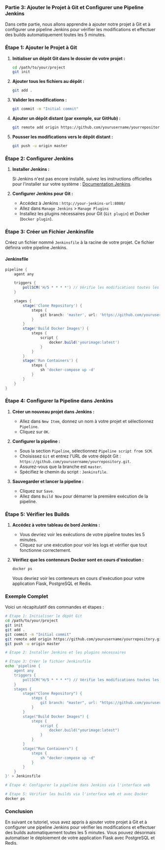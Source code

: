 ### Partie 3: Ajouter le Projet à Git et Configurer une Pipeline Jenkins

Dans cette partie, nous allons apprendre à ajouter notre projet à Git et à configurer une pipeline Jenkins pour vérifier les modifications et effectuer des builds automatiquement toutes les 5 minutes.

### Étape 1: Ajouter le Projet à Git

1. **Initialiser un dépôt Git dans le dossier de votre projet :**

   ```sh
   cd /path/to/your/project
   git init
   ```

2. **Ajouter tous les fichiers au dépôt :**

   ```sh
   git add .
   ```

3. **Valider les modifications :**

   ```sh
   git commit -m "Initial commit"
   ```

4. **Ajouter un dépôt distant (par exemple, sur GitHub) :**

   ```sh
   git remote add origin https://github.com/yourusername/yourrepository.git
   ```

5. **Pousser les modifications vers le dépôt distant :**

   ```sh
   git push -u origin master
   ```

### Étape 2: Configurer Jenkins

1. **Installer Jenkins :**

   Si Jenkins n'est pas encore installé, suivez les instructions officielles pour l'installer sur votre système : [Documentation Jenkins](https://www.jenkins.io/doc/book/installing/).

2. **Configurer Jenkins pour Git :**

   - Accédez à Jenkins : `http://your-jenkins-url:8080/`
   - Allez dans `Manage Jenkins` > `Manage Plugins`
   - Installez les plugins nécessaires pour Git (`Git plugin`) et Docker (`Docker plugin`).

### Étape 3: Créer un Fichier Jenkinsfile

Créez un fichier nommé `Jenkinsfile` à la racine de votre projet. Ce fichier définira votre pipeline Jenkins.

#### Jenkinsfile

```groovy
pipeline {
    agent any

    triggers {
        pollSCM('H/5 * * * *') // Vérifie les modifications toutes les 5 minutes
    }

    stages {
        stage('Clone Repository') {
            steps {
                git branch: 'master', url: 'https://github.com/yourusername/yourrepository.git'
            }
        }
        stage('Build Docker Images') {
            steps {
                script {
                    docker.build('yourimage:latest')
                }
            }
        }
        stage('Run Containers') {
            steps {
                sh 'docker-compose up -d'
            }
        }
    }
}
```

### Étape 4: Configurer la Pipeline dans Jenkins

1. **Créer un nouveau projet dans Jenkins :**

   - Allez dans `New Item`, donnez un nom à votre projet et sélectionnez `Pipeline`.
   - Cliquez sur `OK`.

2. **Configurer la pipeline :**

   - Sous la section `Pipeline`, sélectionnez `Pipeline script from SCM`.
   - Choisissez `Git` et entrez l'URL de votre dépôt Git : `https://github.com/yourusername/yourrepository.git`.
   - Assurez-vous que la branche est `master`.
   - Spécifiez le chemin du script : `Jenkinsfile`.

3. **Sauvegarder et lancer la pipeline :**

   - Cliquez sur `Save`.
   - Allez dans `Build Now` pour démarrer la première exécution de la pipeline.

### Étape 5: Vérifier les Builds

1. **Accédez à votre tableau de bord Jenkins :**

   - Vous devriez voir les exécutions de votre pipeline toutes les 5 minutes.
   - Cliquez sur une exécution pour voir les logs et vérifier que tout fonctionne correctement.

2. **Vérifiez que les conteneurs Docker sont en cours d'exécution :**

   ```sh
   docker ps
   ```

   Vous devriez voir les conteneurs en cours d'exécution pour votre application Flask, PostgreSQL et Redis.

### Exemple Complet

Voici un récapitulatif des commandes et étapes :

```sh
# Étape 1: Initialiser le dépôt Git
cd /path/to/your/project
git init
git add .
git commit -m "Initial commit"
git remote add origin https://github.com/yourusername/yourrepository.git
git push -u origin master

# Étape 2: Installer Jenkins et les plugins nécessaires

# Étape 3: Créer le fichier Jenkinsfile
echo 'pipeline {
    agent any
    triggers {
        pollSCM("H/5 * * * *") // Vérifie les modifications toutes les 5 minutes
    }
    stages {
        stage("Clone Repository") {
            steps {
                git branch: "master", url: "https://github.com/yourusername/yourrepository.git"
            }
        }
        stage("Build Docker Images") {
            steps {
                script {
                    docker.build("yourimage:latest")
                }
            }
        }
        stage("Run Containers") {
            steps {
                sh "docker-compose up -d"
            }
        }
    }
}' > Jenkinsfile

# Étape 4: Configurer la pipeline dans Jenkins via l'interface web

# Étape 5: Vérifier les builds via l'interface web et avec Docker
docker ps
```

### Conclusion

En suivant ce tutoriel, vous avez appris à ajouter votre projet à Git et à configurer une pipeline Jenkins pour vérifier les modifications et effectuer des builds automatiquement toutes les 5 minutes. Vous pouvez désormais automatiser le déploiement de votre application Flask avec PostgreSQL et Redis.
